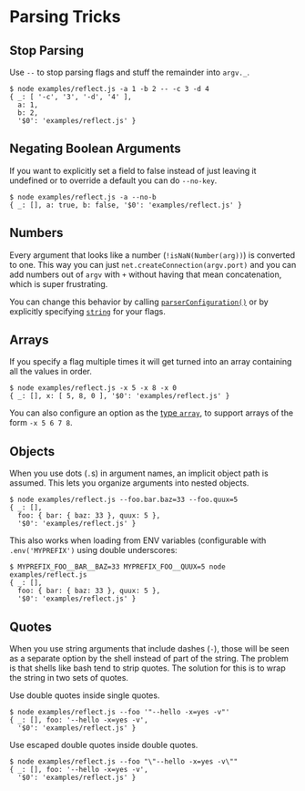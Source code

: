 # Parsing Tricks

<a name="stop"></a>
Stop Parsing
------------

Use `--` to stop parsing flags and stuff the remainder into `argv._`.

    $ node examples/reflect.js -a 1 -b 2 -- -c 3 -d 4
    { _: [ '-c', '3', '-d', '4' ],
      a: 1,
      b: 2,
      '$0': 'examples/reflect.js' }

<a name="negate"></a>
Negating Boolean Arguments
-------------

If you want to explicitly set a field to false instead of just leaving it
undefined or to override a default you can do `--no-key`.

    $ node examples/reflect.js -a --no-b
    { _: [], a: true, b: false, '$0': 'examples/reflect.js' }

<a name="numbers"></a>
Numbers
-------

Every argument that looks like a number (`!isNaN(Number(arg))`) is converted to
one. This way you can just `net.createConnection(argv.port)` and you can add
numbers out of `argv` with `+` without having that mean concatenation,
which is super frustrating.

You can change this behavior by calling [`parserConfiguration()`](/docs/api.md#parserConfiguration)
or by explicitly specifying [`string`](/docs/api.md/#string) for your flags.

<a name="arrays"></a>
Arrays
----------

If you specify a flag multiple times it will get turned into an array containing
all the values in order.

    $ node examples/reflect.js -x 5 -x 8 -x 0
    { _: [], x: [ 5, 8, 0 ], '$0': 'examples/reflect.js' }

You can also configure an option as the [type `array`](/docs/api.md#array), to
support arrays of the form `-x 5 6 7 8`.

<a name="objects"></a>
Objects
------------

When you use dots (`.`s) in argument names, an implicit object path is assumed.
This lets you organize arguments into nested objects.

    $ node examples/reflect.js --foo.bar.baz=33 --foo.quux=5
    { _: [],
      foo: { bar: { baz: 33 }, quux: 5 },
      '$0': 'examples/reflect.js' }

This also works when loading from ENV variables (configurable with `.env('MYPREFIX')` using double underscores:

    $ MYPREFIX_FOO__BAR__BAZ=33 MYPREFIX_FOO__QUUX=5 node examples/reflect.js
    { _: [],
      foo: { bar: { baz: 33 }, quux: 5 },
      '$0': 'examples/reflect.js' }

<a name="quotes"></a>
Quotes
------------

When you use string arguments that include dashes (`-`), those will be seen as a separate option by the shell instead of part of the string. The problem is that shells like bash tend to strip quotes. The solution for this is to wrap the string in two sets of quotes.

Use double quotes inside single quotes.

```
$ node examples/reflect.js --foo '"--hello -x=yes -v"'
{ _: [], foo: '--hello -x=yes -v',
  '$0': 'examples/reflect.js' }
```

Use escaped double quotes inside double quotes.

```
$ node examples/reflect.js --foo "\"--hello -x=yes -v\""
{ _: [], foo: '--hello -x=yes -v',
  '$0': 'examples/reflect.js' }
```

